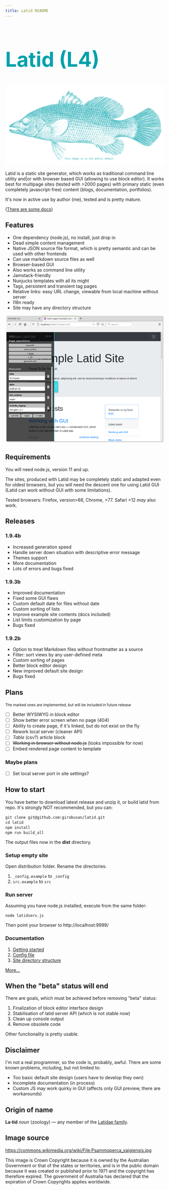 ```yaml
---
title: Latid README
---
```

<span style='color:#00a1ab'>
<h1 style='font-size:4rem'> Latid (L4)</h1>
</span>

![Latid](docs/pix/readme_image.png)

Latid is a static site generator, which works as traditional 
command line utility and|or with browser based GUI (allowing to use block editor). 
It works best for multipage sites (tested with >2000 pages) with primary static 
(even completely 
javascript-free) content (blogs, documentation, portfolios).

It's now in active use by author (me), tested and is pretty mature.

([There are some docs](docs/en/index.md))

## Features

- One dependency (node.js), no install, just drop in
- Dead simple content management 
- Native JSON source file format, which is pretty semantic and can be used with other frontends
- Can use markdown source files as well
- Browser-based GUI
- Also works as command line utility
- Jamstack-friendly
- Nunjucks templates with all its might
- Tags, persistent and transient tag pages
- Relative links: easy URL change, viewable from local machine without server
- I18n ready
- Site may have any directory structure

![screenshot](docs/pix/readme_cover.png) 

## Requirements

You will need node.js, version 11 and up.

The sites, produced with Latid may be completely static and adapted even 
for oldest browsers, but you will need the descent one for using Latid GUI (Latid can 
  work without GUI with some limitations). 

Tested browsers: Firefox, version>68, Chrome, >77. Safari >12 _may_ also work. 

## Releases

### 1.9.4b

- Increased generation speed
- Handle server down situation with descriptive error message
- Themes support 
- More documentation
- Lots of errors and bugs fixed

### 1.9.3b

-  Improved documentation
-  Fixed some GUI flaws 
-  Custom default date for files without date
-  Custom sorting of lists
-  Improve example site contents (docs included)
-  List limits customization by page
-  Bugs fixed


### 1.9.2b

- Option to treat Markdown files without frontmatter as a source 
- Filter: sort views by any user-defined meta 
- Custom sorting of pages 
- Better block editor design
- New improved default site design
- Bugs fixed


## Plans 
<small>The marked ones are implemented, but will be included in future release</small>

- [ ] Better WYSIWYG in block editor
- [ ] Show better error screen when no page (404)
- [ ] Ability to create page, if it's linked, but do not exist on the fly
- [ ] Rework local server (cleaner API)
- [ ] _Table_ (csv?) article block
- [ ] ~~Working in browser without node.js~~ (looks impossible for now)
- [ ] Embed rendered page content to template

### Maybe plans

- [ ] Set local server port in site settings?


## How to start 

You have better to download latest release and unzip it, or build latid from repo.
It's strongly NOT recommended, but you can:

    git clone git@github.com:girobusan/latid.git
    cd latid 
    npm install
    npm run build_all

The output files now in the **dist** directory.


### Setup empty site

Open distribution folder. Rename the directories:

1. `_config.example` to `_config`
2. `src.example` to `src`

### Run server

Assuming you have node.js installed, execute from the same folder:

    node latidserv.js

Then point your browser to http://localhost:9999/ 

### Documentation

1. [Getting started](docs/en/gettingstarted.md)
2. [Config file](docs/en/settings_json.md)
2. [Site directory structure](docs/en/site_directory_structure.md)

[More...](docs/en/index.md) 

## When the "beta" status will end

There are goals, which must be achieved before removing "beta" status:

1. Finalization of block editor interface design
2. Stabilisation of latid server API (which is not stable now)
3. Clean up console output
4. Remove obsolete code

Other functionality is pretty usable. 

## Disclaimer

I'm not a real programmer, so the code is, probably, awful. There are some known problems, including, but not limited to:

- Too basic default site design (users have to develop they own)
- Incomplete documentation (in process)
- Custom JS may work quirky in GUI (affects only GUI preview, there are workarounds)

## Origin of name
**La·tid**  *noun* (zoology) — any member of the [Latidae family](https://en.wikipedia.org/wiki/Latidae).

## Image source

https://commons.wikimedia.org/wiki/File:Psammoperca_vaigiensis.jpg

This image is Crown Copyright because it is owned by the Australian Government 
or that of the states or territories, and is in the public domain because 
it was created or published prior to 1971 and the copyright has therefore 
expired. The government of Australia has declared that the expiration 
of Crown Copyrights applies worldwide.

